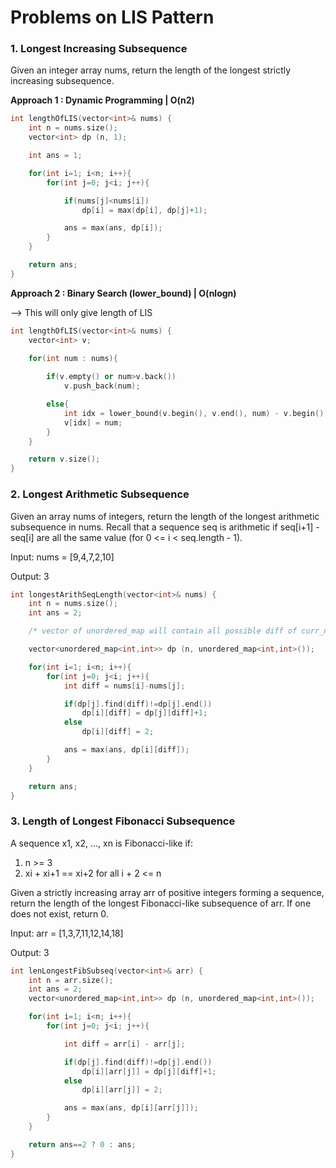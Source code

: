 # Problems on LIS Pattern

### 1. Longest Increasing Subsequence
Given an integer array nums, return the length of the longest strictly increasing subsequence.

**Approach 1 : Dynamic Programming | O(n2)**

```cpp
int lengthOfLIS(vector<int>& nums) {
    int n = nums.size();
    vector<int> dp (n, 1);

    int ans = 1;

    for(int i=1; i<n; i++){
        for(int j=0; j<i; j++){

            if(nums[j]<nums[i])
                dp[i] = max(dp[i], dp[j]+1);

            ans = max(ans, dp[i]);
        }
    }

    return ans;
}
```

**Approach 2 : Binary Search (lower_bound) | O(nlogn)**

--> This will only give length of LIS

```cpp
int lengthOfLIS(vector<int>& nums) {
    vector<int> v;

    for(int num : nums){
    
        if(v.empty() or num>v.back())
            v.push_back(num);

        else{
            int idx = lower_bound(v.begin(), v.end(), num) - v.begin();
            v[idx] = num;
        }
    }

    return v.size();
}
```

### 2. Longest Arithmetic Subsequence
Given an array nums of integers, return the length of the longest arithmetic subsequence in nums. Recall that a sequence seq is arithmetic if seq[i+1] - seq[i] are all the same value (for 0 <= i < seq.length - 1).

Input: nums = [9,4,7,2,10]

Output: 3

```cpp
int longestArithSeqLength(vector<int>& nums) {
    int n = nums.size();
    int ans = 2;

    /* vector of unordered_map will contain all possible diff of curr_nums with max_len so far */

    vector<unordered_map<int,int>> dp (n, unordered_map<int,int>());

    for(int i=1; i<n; i++){
        for(int j=0; j<i; j++){
            int diff = nums[i]-nums[j];

            if(dp[j].find(diff)!=dp[j].end())
                dp[i][diff] = dp[j][diff]+1;
            else
                dp[i][diff] = 2;

            ans = max(ans, dp[i][diff]);
        }
    }   

    return ans;
}
```

### 3. Length of Longest Fibonacci Subsequence
A sequence x1, x2, ..., xn is Fibonacci-like if:
1. n >= 3
2. xi + xi+1 == xi+2 for all i + 2 <= n

Given a strictly increasing array arr of positive integers forming a sequence, return the length of the longest Fibonacci-like subsequence of arr. If one does not exist, return 0.

Input: arr = [1,3,7,11,12,14,18]

Output: 3

```cpp
int lenLongestFibSubseq(vector<int>& arr) {
    int n = arr.size();
    int ans = 2;
    vector<unordered_map<int,int>> dp (n, unordered_map<int,int>());

    for(int i=1; i<n; i++){
        for(int j=0; j<i; j++){

            int diff = arr[i] - arr[j];

            if(dp[j].find(diff)!=dp[j].end())
                dp[i][arr[j]] = dp[j][diff]+1;
            else
                dp[i][arr[j]] = 2;

            ans = max(ans, dp[i][arr[j]]);
        }
    }

    return ans==2 ? 0 : ans;
}
```
